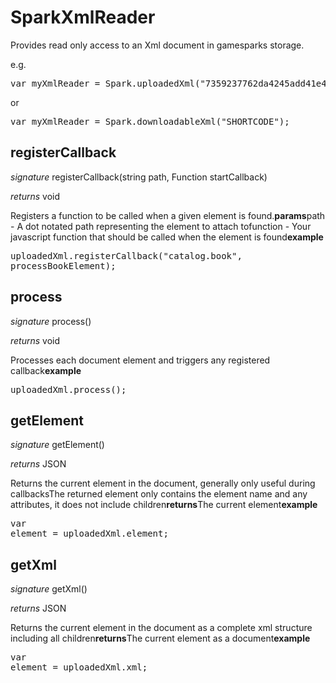 # SparkXmlReader

Provides read only access to an Xml document in gamesparks storage.

e.g.

<pre rel="highlighter" code-brush="js" contenteditable="false">var myXmlReader = Spark.uploadedXml("7359237762da4245add41e44bc994cdd");</pre>

or

<pre rel="highlighter" code-brush="js" contenteditable="false">var myXmlReader = Spark.downloadableXml("SHORTCODE");</pre>



## registerCallback
_signature_ registerCallback(string path, Function startCallback)</p>
_returns_ void</p>
Registers a function to be called when a given element is found.<b>params</b>path - A dot notated path representing the element to attach tofunction - Your javascript function that should be called when the element is found<b>example</b><pre rel="highlighter" code-brush="js" contenteditable="false">uploadedXml.registerCallback("catalog.book", processBookElement);</pre>

## process
_signature_ process()</p>
_returns_ void</p>
Processes each document element and triggers any registered callback<b>example</b><pre rel="highlighter" code-brush="js" contenteditable="false">uploadedXml.process();</pre>

## getElement
_signature_ getElement()</p>
_returns_ JSON</p>
Returns the current element in the document, generally only useful during callbacksThe returned element only contains the element name and any attributes, it does not include children<b>returns</b>The current element<b>example</b><pre rel="highlighter" code-brush="js" contenteditable="false">var element = uploadedXml.element;</pre>

## getXml
_signature_ getXml()</p>
_returns_ JSON</p>
Returns the current element in the document as a complete xml structure including all children<b>returns</b>The current element as a document<b>example</b><pre rel="highlighter" code-brush="js" contenteditable="false">var element = uploadedXml.xml;</pre>

